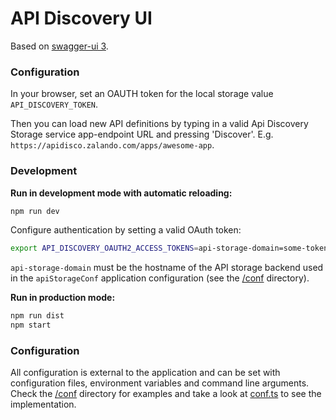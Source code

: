 # API Discovery UI

Based on [swagger-ui 3](https://github.com/swagger-api/swagger-ui).

### Configuration

In your browser, set an OAUTH token for the local storage value `API_DISCOVERY_TOKEN`.

Then you can load new API definitions by typing in a valid Api Discovery Storage service app-endpoint URL and pressing 'Discover'. E.g. `https://apidisco.zalando.com/apps/awesome-app`.

### Development

**Run in development mode with automatic reloading:**

```sh
npm run dev
```

Configure authentication by setting a valid OAuth token:

```sh
export API_DISCOVERY_OAUTH2_ACCESS_TOKENS=api-storage-domain=some-token
```

`api-storage-domain` must be the hostname of the API storage backend used in the `apiStorageConf` application configuration (see the [/conf](/conf) directory).

**Run in production mode:**

```sh
npm run dist
npm start
```

### Configuration

All configuration is external to the application and can be set with configuration files, environment variables and command line arguments. Check the [/conf](/conf) directory for examples and take a look at [conf.ts](/server/framework/conf.ts) to see the implementation.
